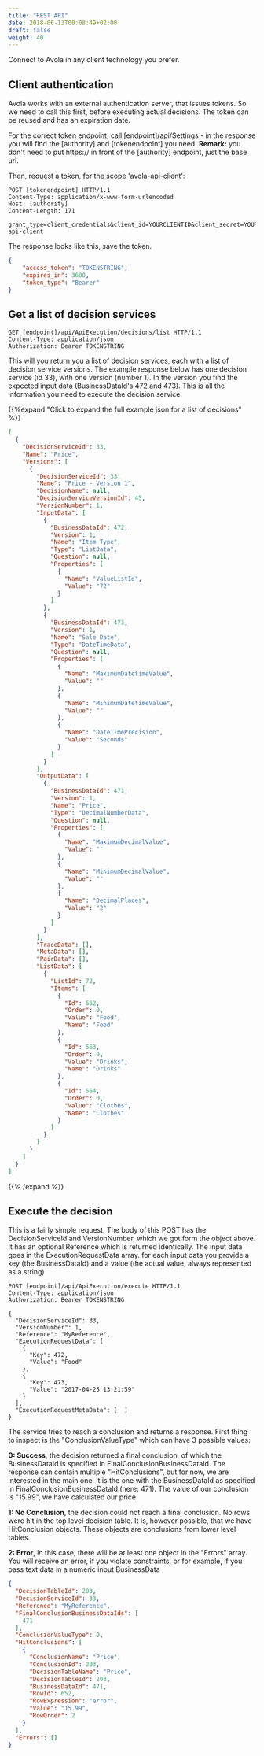 ```yaml
---
title: "REST API"
date: 2018-06-13T00:08:49+02:00
draft: false
weight: 40
---
```


Connect to Avola in any client technology you prefer. 

<!--more-->

## Client authentication

Avola works with an external authentication server, that issues tokens. So we need to call this first, before executing actual decisions.
The token can be reused and has an expiration date.

For the correct token endpoint, call [endpoint]/api/Settings - in the response you will find the [authority] and [tokenendpoint] you need. **Remark:** you don't need to put https:// in front of the [authority] endpoint, just the base url.

Then, request a token, for the scope 'avola-api-client':
```
POST [tokenendpoint] HTTP/1.1
Content-Type: application/x-www-form-urlencoded
Host: [authority]
Content-Length: 171

grant_type=client_credentials&client_id=YOURCLIENTID&client_secret=YOURSECRET&scope=avola-api-client
```

The response looks like this, save the token.

```json 
{
    "access_token": "TOKENSTRING",
    "expires_in": 3600,
    "token_type": "Bearer"
}
```

## Get a list of decision services

```
GET [endpoint]/api/ApiExecution/decisions/list HTTP/1.1
Content-Type: application/json
Authorization: Bearer TOKENSTRING
```

This will you return you a list of decision services, each with a list of decision service versions. The example response below has one decision service (id 33), with one version (number 1). In the version you find the expected input data (BusinessDataId's 472 and 473). This is all the information you need to execute the decision service.

{{%expand "Click to expand the full example json for a list of decisions" %}}
```json
[
  {
    "DecisionServiceId": 33,
    "Name": "Price",
    "Versions": [
      {
        "DecisionServiceId": 33,
        "Name": "Price - Version 1",
        "DecisionName": null,
        "DecisionServiceVersionId": 45,
        "VersionNumber": 1,
        "InputData": [
          {
            "BusinessDataId": 472,
            "Version": 1,
            "Name": "Item Type",
            "Type": "ListData",
            "Question": null,
            "Properties": [
              {
                "Name": "ValueListId",
                "Value": "72"
              }
            ]
          },
          {
            "BusinessDataId": 473,
            "Version": 1,
            "Name": "Sale Date",
            "Type": "DateTimeData",
            "Question": null,
            "Properties": [
              {
                "Name": "MaximumDatetimeValue",
                "Value": ""
              },
              {
                "Name": "MinimumDatetimeValue",
                "Value": ""
              },
              {
                "Name": "DateTimePrecision",
                "Value": "Seconds"
              }
            ]
          }
        ],
        "OutputData": [
          {
            "BusinessDataId": 471,
            "Version": 1,
            "Name": "Price",
            "Type": "DecimalNumberData",
            "Question": null,
            "Properties": [
              {
                "Name": "MaximumDecimalValue",
                "Value": ""
              },
              {
                "Name": "MinimumDecimalValue",
                "Value": ""
              },
              {
                "Name": "DecimalPlaces",
                "Value": "2"
              }
            ]
          }
        ],
        "TraceData": [],
        "MetaData": [],
        "PairData": [],
        "ListData": [
          {
            "ListId": 72,
            "Items": [
              {
                "Id": 562,
                "Order": 0,
                "Value": "Food",
                "Name": "Food"
              },
              {
                "Id": 563,
                "Order": 0,
                "Value": "Drinks",
                "Name": "Drinks"
              },
              {
                "Id": 564,
                "Order": 0,
                "Value": "Clothes",
                "Name": "Clothes"
              }
            ]
          }
        ]
      }
    ]
  }
]
```
{{% /expand %}}

## Execute the decision

This is a fairly simple request. The body of this POST has the DecisionServiceId and VersionNumber, which we got form the object above. It has an optional Reference which is returned identically.
The input data goes in the ExecutionRequestData array. for each input data you provide a key (the BusinessDataId) and a value (the actual value, always represented as a string)

```
POST [endpoint]/api/ApiExecution/execute HTTP/1.1
Content-Type: application/json
Authorization: Bearer TOKENSTRING

{
  "DecisionServiceId": 33,
  "VersionNumber": 1,
  "Reference": "MyReference",
  "ExecutionRequestData": [
    {
      "Key": 472,
      "Value": "Food"
    },
    {
      "Key": 473,
      "Value": "2017-04-25 13:21:59"
    }
  ],
  "ExecutionRequestMetaData": [  ]
}
```

The service tries to reach a conclusion and returns a response. First thing to inspect is the "ConclusionValueType" which can have 3 possible values:

**0: Success**, the decision returned a final conclusion, of which the BusinessDataId is specified in FinalConclusionBusinessDataId.
The response can contain multiple "HitConclusions", but for now, we are interested in the main one, it is the one with the BusinessDataId as specified in FinalConclusionBusinessDataId (here: 471). The value of our conclusion is "15.99", we have calculated our price.

**1: No Conclusion**, the decision could not reach a final conclusion. No rows were hit in the top level decision table. It is, however possible, that we have HitConclusion objects. These objects are conclusions from lower level tables.

**2: Error**, in this case, there will be at least one object in the "Errors" array. You will receive an error, if you violate constraints, or for example, if you pass text data in a numeric input BusinessData

```json
{
  "DecisionTableId": 203,
  "DecisionServiceId": 33,
  "Reference": "MyReference",
  "FinalConclusionBusinessDataIds": [
    471
  ],
  "ConclusionValueType": 0,
  "HitConclusions": [
    {
      "ConclusionName": "Price",
      "ConclusionId": 203,
      "DecisionTableName": "Price",
      "DecisionTableId": 203,
      "BusinessDataId": 471,
      "RowId": 652,
      "RowExpression": "error",
      "Value": "15.99",
      "RowOrder": 2
    }
  ],
  "Errors": []
}
```
